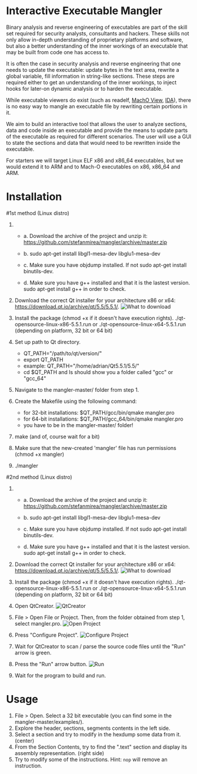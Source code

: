 # Interactive Executable Mangler

Binary analysis and reverse engineering of executables are part of the skill set required for security analysts, consultants and hackers. These skills not only allow in-depth understanding of proprietary platforms and software, but also a better understanding of the inner workings of an executable that may be built from code one has access to.

It is often the case in security analysis and reverse engineering that one needs to update the executable: update bytes in the text area, rewrite a global variable, fill information in string-like sections. These steps are required either to get an understanding of the inner workings, to inject hooks for later-on dynamic analysis or to harden the executable.

While executable viewers do exist (such as readelf, [MachO View][1], [IDA][2]), there is no easy way to mangle an executable file by rewriting certain portions in it.

We aim to build an interactive tool that allows the user to analyze sections, data and code inside an executable and provide the means to update parts of the executable as required for different scenarios. The user will use a GUI to state the sections and data that would need to be rewritten inside the executable.

For starters we will target Linux ELF x86 and x86\_64 executables, but we would extend it to ARM and to Mach-O executables on x86, x86\_64 and ARM.

[1]: http://sourceforge.net/projects/machoview/
[2]: https://www.hex-rays.com/products/ida/

Installation
=========
#1st method (Linux distro)

1.
	* a. Download the archive of the project and unzip it: https://github.com/stefanmirea/mangler/archive/master.zip
	
	* b. sudo apt-get install libgl1-mesa-dev libglu1-mesa-dev
	
	* c. Make sure you have objdump installed. If not sudo apt-get install binutils-dev.
	
	* d. Make sure you have g++ installed and that it is the lastest version. sudo apt-get install g++ in order to check.

2. Download the correct Qt installer for your architecture x86 or x64: https://download.qt.io/archive/qt/5.5/5.5.1/.
![What to download](http://i.imgur.com/hnrhyrA.png?1)

3. Install the package (chmod +x if it doesn't have execution rights).
./qt-opensource-linux-x86-5.5.1.run or  ./qt-opensource-linux-x64-5.5.1.run (depending on platform, 32 bit or 64 bit)

4. Set up path to Qt directory.
    * QT\_PATH="/path/to/qt/version/"
    * export QT\_PATH
    * example: QT\_PATH="/home/adrian/Qt5.5.1/5.5/"
    * cd $QT\_PATH and ls should show you a folder called "gcc" or "gcc\_64"
    
5. Navigate to the mangler-master/ folder from step 1.

6. Create the Makefile using the following command:
    * for 32-bit installations: $QT\_PATH/gcc/bin/qmake mangler.pro
    * for 64-bit installations: $QT\_PATH/gcc\_64/bin/qmake mangler.pro
    * you have to be in the mangler-master/ folder! 
7. make (and of, course wait for a bit)

8. Make sure that the new-created 'mangler' file has run permissions (chmod +x mangler)

9. ./mangler

#2nd method (Linux distro)

1.
	* a. Download the archive of the project and unzip it: https://github.com/stefanmirea/mangler/archive/master.zip
	
	* b. sudo apt-get install libgl1-mesa-dev libglu1-mesa-dev
	
	* c. Make sure you have objdump installed. If not sudo apt-get install binutils-dev.
	
	* d. Make sure you have g++ installed and that it is the lastest version. sudo apt-get install g++ in order to check.

2. Download the correct Qt installer for your architecture x86 or x64: https://download.qt.io/archive/qt/5.5/5.5.1/.
![What to download](http://i.imgur.com/hnrhyrA.png?1)

3. Install the package (chmod +x if it doesn't have execution rights).
./qt-opensource-linux-x86-5.5.1.run or  ./qt-opensource-linux-x64-5.5.1.run (depending on platform, 32 bit or 64 bit)

4. Open QtCreator.
![QtCreator](http://i.imgur.com/5XNKcWo.png)

5. File > Open File or Project.
Then, from the folder obtained from step 1, select mangler.pro.
![Open Project](http://i.imgur.com/DOrdS4C.png)

6. Press "Configure Project".
![Configure Project](http://i.imgur.com/lmDsIgs.png)

7. Wait for QtCreator to scan / parse the source code files until the "Run" arrow is green.

8. Press the "Run" arrow button.
![Run](http://i.imgur.com/F0oEIax.png)

9. Wait for the program to build and run.

Usage
=========
1. File > Open. Select a 32 bit executable (you can find some in the mangler-master/examples/).
2. Explore the header, sections, segments contents in the left side.
3. Select a section and try to modify in the hexdump some data from it. (center)
4. From the Section Contents, try to find the ".text" section and display its assembly representation. (right side)
5. Try to modify some of the instructions. Hint: `nop` will remove an instruction.
